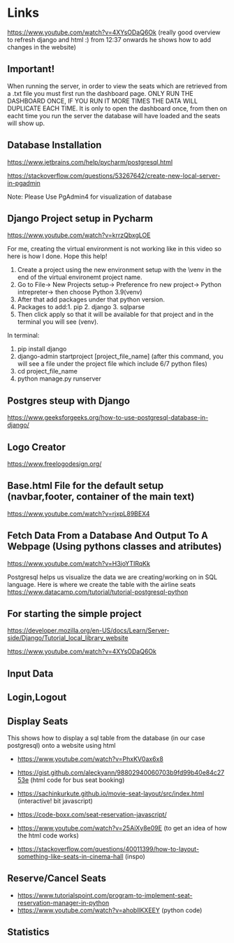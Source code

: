 # Links

https://www.youtube.com/watch?v=4XYsODaQ6Ok (really good overview to refresh django and html :) from 12:37 onwards he shows how to add changes in the website)

## Important!
When running the server, in order to view the seats which are retrieved from a .txt file you must first run the dashboard page. ONLY RUN THE DASHBOARD ONCE, IF YOU RUN IT MORE TIMES THE DATA WILL DUPLICATE EACH TIME. It is only to open the dashboard once, from then on eacht time you run the server the database will have loaded and the seats will show up.

## Database Installation 
https://www.jetbrains.com/help/pycharm/postgresql.html

https://stackoverflow.com/questions/53267642/create-new-local-server-in-pgadmin

Note: Please Use PgAdmin4 for visualization of database

## Django Project setup in Pycharm
https://www.youtube.com/watch?v=krrzQbxgLOE

For me, creating the virtual environment is not working like in this video so here is how I done. Hope this help!
1. Create a project using the new environment setup with the \venv in the end of the virtual environemt project name.
2. Go to File-> New Projects setup-> Preference fro new project-> Python intrepreter-> then choose Python 3.9(venv)
3. After that add packages under that python version. 
4. Packages to add:1. pip 2. django 3. sqlparse
5. Then click apply so that it will be available for that project and in the terminal you will see (venv).

In terminal:
1. pip install django
2. django-admin startproject [project_file_name] (after this command, you will see a file under the project file which include 6/7 python files)
3. cd project_file_name
4. python manage.py runserver

## Postgres steup with Django
https://www.geeksforgeeks.org/how-to-use-postgresql-database-in-django/

## Logo Creator
https://www.freelogodesign.org/

## Base.html File for the default setup (navbar,footer, container of the main text)
https://www.youtube.com/watch?v=rjxpL89BEX4

## Fetch Data From a Database And Output To A Webpage (Using pythons classes and atributes)
https://www.youtube.com/watch?v=H3joYTIRqKk


Postgresql helps us visualize the data we are creating/working on in SQL language. Here is where we create the table with the airline seats 
https://www.datacamp.com/tutorial/tutorial-postgresql-python

## For starting the simple project
https://developer.mozilla.org/en-US/docs/Learn/Server-side/Django/Tutorial_local_library_website

https://www.youtube.com/watch?v=4XYsODaQ6Ok

## Input Data

## Login,Logout

## Display Seats
This shows how to display a sql table from the database (in our case postgresql) onto a website using html
- https://www.youtube.com/watch?v=PhxKV0ax6x8

- https://gist.github.com/aleckyann/98802940060703b9fd99b40e84c2753e (html code for bus seat booking)
- https://sachinkurkute.github.io/movie-seat-layout/src/index.html (interactive! bit javascript)
- https://code-boxx.com/seat-reservation-javascript/
- https://www.youtube.com/watch?v=25AiXy8e09E (to get an idea of how the html code works)
- https://stackoverflow.com/questions/40011399/how-to-layout-something-like-seats-in-cinema-hall (inspo)

## Reserve/Cancel Seats
- https://www.tutorialspoint.com/program-to-implement-seat-reservation-manager-in-python
- https://www.youtube.com/watch?v=ahobllKXEEY (python code)

## Statistics
